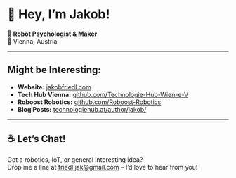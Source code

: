 # 👋 Hey, I’m Jakob!

🔧 **Robot Psychologist & Maker**  
📍 Vienna, Austria

---

## Might be Interesting:
- **Website:** [jakobfriedl.com](https://www.jakobfriedl.com/)  
- **Tech Hub Vienna:** [github.com/Technologie-Hub-Wien-e-V](https://github.com/Technologie-Hub-Wien-e-V)  
- **Roboost Robotics:** [github.com/Roboost-Robotics](https://github.com/Roboost-Robotics)  
- **Blog Posts:** [technologiehub.at/author/jakob/](https://technologiehub.at/author/jakob/)

---

## ☕ Let’s Chat!

Got a robotics, IoT, or general interesting idea?  
Drop me a line at [friedl.jak@gmail.com](mailto:friedl.jak@gmail.com) – I’d love to hear from you!  
